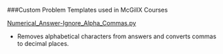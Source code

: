 ###Custom Problem Templates used in McGillX Courses

[Numerical_Answer-Ignore_Alpha_Commas.py](../blob/master/Custom-Problem-Templates/Numerical_Answer-Ignore_Alpha_Comma.py)

+ Removes alphabetical characters from answers and converts commas to decimal places.
  
  
